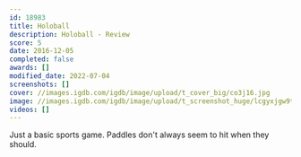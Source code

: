 ```yaml
---
id: 18983
title: Holoball
description: Holoball - Review
score: 5
date: 2016-12-05
completed: false
awards: []
modified_date: 2022-07-04
screenshots: []
cover: //images.igdb.com/igdb/image/upload/t_cover_big/co3j16.jpg
image: //images.igdb.com/igdb/image/upload/t_screenshot_huge/lcgyxjgw9t1lah3gq7dv.jpg
videos: []
---
```

Just a basic sports game. Paddles don't always seem to hit when they should.